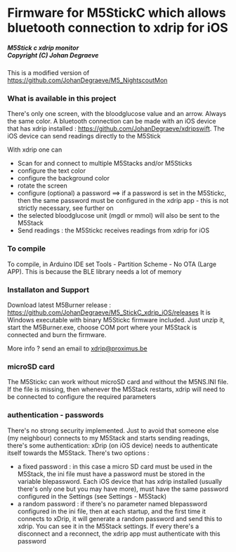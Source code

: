 # Firmware for M5StickC which allows bluetooth connection to xdrip for iOS
##### M5Stick c xdrip monitor<br/>Copyright (C) Johan Degraeve 

This is a modified version of https://github.com/JohanDegraeve/M5_NightscoutMon

### What is available in this project

There's only one screen, with the bloodglucose value and an arrow. Always the same color. A bluetooth connection can be made with an iOS device that has xdrip installed : https://github.com/JohanDegraeve/xdripswift. The iOS device can send readings directly to the M5Stick

With xdrip one can
 * Scan for and connect to multiple M5Stacks and/or M5Sticks
 * configure the text color
 * configure the background color
 * rotate the screen
 * configure (optional) a password ==> if a password is set in the M5Stickc, then the same password must be configured in the xdrip app - this is not strictly necessary, see further on
 * the selected bloodglucose unit (mgdl or mmol) will also be sent to the M5Stack
 * Send readings : the M5Stickc receives readings from xdrip for iOS

### To compile

To compile, in Arduino IDE set Tools - Partition Scheme - No OTA (Large APP). This is because the BLE library needs a lot of memory

### Installaton and Support

Download latest M5Burner release : https://github.com/JohanDegraeve/M5_StickC_xdrip_iOS/releases
It is Windows executable with binary M5Stickc firmware included. Just unzip it, start the M5Burner.exe, choose COM port where your M5Stack is connected and burn the firmware.

More info ? send an email to xdrip@proximus.be

### microSD card

The M5Stickc can work without microSD card and without the M5NS.INI file. If the file is missing, then whenever the M5Stack restarts, xdrip will need to be connected to configure the required parameters

### authentication - passwords

There's no strong security implemented. Just to avoid that someone else (my neighbour) connects to my M5Stack and starts sending readings, there's some authentication: xDrip (on iOS device) needs to authenticate itself towards the M5Stack.
There's two options :
* a fixed password : in this case a micro SD card must be used in the M5Stack, the ini file must have a password must be stored in the variable blepassword. Each iOS device that has xdrip installed (usually there's only one but you may have more), must have the same password configured in the Settings (see Settings - M5Stack)
* a random password : if there's no parameter named blepassword configured in the ini file, then at each startup, and the first time it connects to xDrip, it will generate a random password and send this to xdrip. You can see it in the M5Stack settings. If every there's a disconnect and a reconnect, the xdrip app must authenticate with this password


